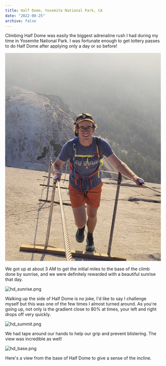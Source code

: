 ```yaml
---
title: Half Dome, Yosemite National Park, CA
date: "2022-08-25"
archive: false
---
```


Climbing Half Dome was easily the biggest adrenaline rush I had during my time in Yosemite National Park. I was fortunate enough to get lottery
passes to do Half Dome after applying only a day or so before!

![hd_me.png](hd_me.png)

We got up at about 3 AM to get the initial miles to the base of the climb done by sunrise, and we were definitely rewarded
with a beautiful sunrise that day.

![hd_sunrise.png](hd_sunrise.png)

Walking up the side of Half Dome is no joke, I'd like to say I challenge myself but this was one of the few times I almost
turned around. As you're going up, not only is the gradient close to 80% at times, your left and right drops off very quickly.

![hd_summit.png](hd_summit.png)

We had tape around our hands to help our grip and prevent blistering. The view was incredible as well!

![hd_base.png](hd_base.png)

Here's a view from the base of Half Dome to give a sense of the incline.

